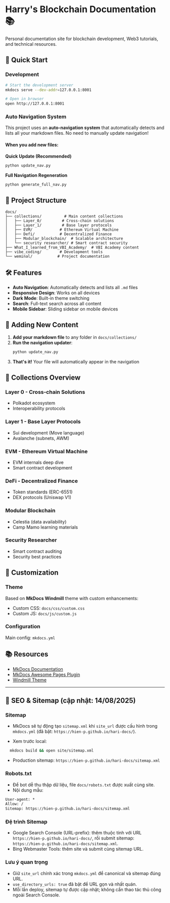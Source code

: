 # Harry's Blockchain Documentation 📚

Personal documentation site for blockchain development, Web3 tutorials, and technical resources.

## 🚀 Quick Start

### Development
```bash
# Start the development server
mkdocs serve --dev-addr=127.0.0.1:8001

# Open in browser
open http://127.0.0.1:8001
```

### Auto Navigation System

This project uses an **auto-navigation system** that automatically detects and lists all your markdown files. No need to manually update navigation!

#### When you add new files:

**Quick Update (Recommended)**
```bash
python update_nav.py
```

**Full Navigation Regeneration**
```bash
python generate_full_nav.py
```

## 📁 Project Structure

```
docs/
├── collections/          # Main content collections
│   ├── Layer_0/         # Cross-chain solutions
│   ├── Layer_1/         # Base layer protocols
│   ├── EVM/            # Ethereum Virtual Machine
│   ├── Defi/           # Decentralized Finance
│   ├── Modular_blockchain/  # Scalable architecture
│   └── security researcher/ # Smart contract security
├── What_I_learned_from_VBI_Academy/  # VBI Academy content
├── vibe_coding/        # Development tools
└── weminal/           # Project documentation
```

## 🛠️ Features

- **Auto Navigation**: Automatically detects and lists all `.md` files
- **Responsive Design**: Works on all devices
- **Dark Mode**: Built-in theme switching
- **Search**: Full-text search across all content
- **Mobile Sidebar**: Sliding sidebar on mobile devices

## 📝 Adding New Content

1. **Add your markdown file** to any folder in `docs/collections/`
2. **Run the navigation updater**:
   ```bash
   python update_nav.py
   ```
3. **That's it!** Your file will automatically appear in the navigation

## 🎯 Collections Overview

### Layer 0 - Cross-chain Solutions
- Polkadot ecosystem
- Interoperability protocols

### Layer 1 - Base Layer Protocols  
- Sui development (Move language)
- Avalanche (subnets, AWM)

### EVM - Ethereum Virtual Machine
- EVM internals deep dive
- Smart contract development

### DeFi - Decentralized Finance
- Token standards (ERC-6551)
- DEX protocols (Uniswap V1)

### Modular Blockchain
- Celestia (data availability)
- Camp Mamo learning materials

### Security Researcher
- Smart contract auditing
- Security best practices

## 🔧 Customization

### Theme
Based on **MkDocs Windmill** theme with custom enhancements:
- Custom CSS: `docs/css/custom.css`
- Custom JS: `docs/js/custom.js`

### Configuration
Main config: `mkdocs.yml`

## 📚 Resources

- [MkDocs Documentation](https://www.mkdocs.org/)
- [MkDocs Awesome Pages Plugin](https://github.com/lukasgeiter/mkdocs-awesome-pages-plugin)
- [Windmill Theme](https://github.com/gristlabs/mkdocs-windmill)

---

## 🔎 SEO & Sitemap (cập nhật: 14/08/2025)

### Sitemap
- MkDocs sẽ tự động tạo `sitemap.xml` khi `site_url` được cấu hình trong `mkdocs.yml` (đã bật: `https://hien-p.github.io/hari-docs/`).

- Xem trước local:

```bash
  mkdocs build && open site/sitemap.xml
```
- Production sitemap: `https://hien-p.github.io/hari-docs/sitemap.xml`

### Robots.txt

- Để bot dễ thu thập dữ liệu, file `docs/robots.txt` được xuất cùng site.
- Nội dung mẫu:

```txt
User-agent: *
Allow: /
Sitemap: https://hien-p.github.io/hari-docs/sitemap.xml
```

### Đệ trình Sitemap
- Google Search Console (URL-prefix): thêm thuộc tính với URL `https://hien-p.github.io/hari-docs/`, rồi submit sitemap: `https://hien-p.github.io/hari-docs/sitemap.xml`.
- Bing Webmaster Tools: thêm site và submit cùng sitemap URL.

### Lưu ý quan trọng
- Giữ `site_url` chính xác trong `mkdocs.yml` để canonical và sitemap đúng URL.
- `use_directory_urls: true` đã bật để URL gọn và nhất quán.
- Mỗi lần deploy, sitemap tự được cập nhật; không cần thao tác thủ công ngoài Search Console.
